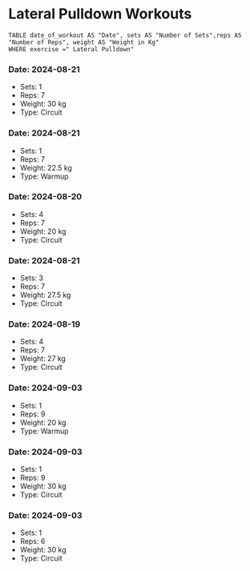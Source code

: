 # Lateral Pulldown Workouts

```dataview 
TABLE date_of_workout AS "Date", sets AS "Number of Sets",reps AS "Number of Reps", weight AS "Weight in Kg" 
WHERE exercise =" Lateral Pulldown"
```
### Date: 2024-08-21
- Sets: 1
- Reps: 7
- Weight: 30 kg
- Type: Circuit

### Date: 2024-08-21
- Sets: 1
- Reps: 7
- Weight: 22.5 kg
- Type: Warmup

### Date: 2024-08-20
- Sets: 4
- Reps: 7
- Weight: 20 kg
- Type: Circuit

### Date: 2024-08-21
- Sets: 3
- Reps: 7
- Weight: 27.5 kg
- Type: Circuit

### Date: 2024-08-19
- Sets: 4
- Reps: 7
- Weight: 27 kg
- Type: Circuit

### Date: 2024-09-03
- Sets: 1
- Reps: 9
- Weight: 20 kg
- Type: Warmup

### Date: 2024-09-03
- Sets: 1
- Reps: 9
- Weight: 30 kg
- Type: Circuit

### Date: 2024-09-03
- Sets: 1
- Reps: 6
- Weight: 30 kg
- Type: Circuit

